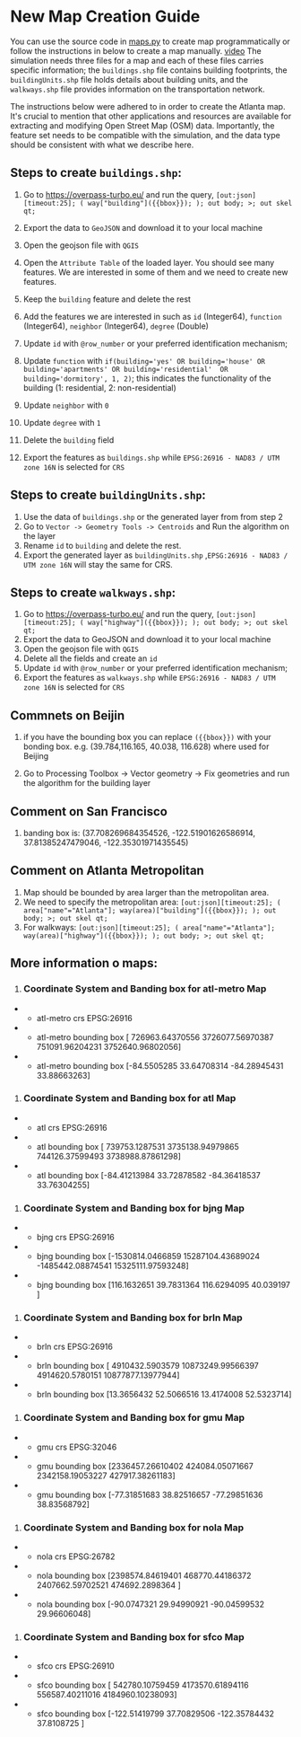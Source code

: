# New Map Creation Guide
You can use the source code in [maps.py](src/main/python/code/map_generation/maps.py) to create map programmatically or follow the instructions in below to create a map manually. [video](https://youtu.be/YwuOIQZ_jBk)
The simulation needs three files for a map and each of these files carries specific information; the `buildings.shp` file contains building footprints, the `buildingUnits.shp` file holds details about building units, and the `walkways.shp` file provides information on the transportation network.

The instructions below were adhered to in order to create the Atlanta map. It's crucial to mention that other applications and resources are available for extracting and modifying Open Street Map (OSM) data. Importantly, the feature set needs to be compatible with the simulation, and the data type should be consistent with what we describe here.

## Steps to create **`buildings.shp`**:

1. Go to https://overpass-turbo.eu/ and run the query, `[out:json][timeout:25]; ( way["building"]({{bbox}}); ); out body; >; out skel qt;`
1. Export the data to `GeoJSON` and download it to your local machine
1. Open the geojson file with `QGIS`
1. Open the `Attribute Table` of the loaded layer. You should see many features. We are interested in some of them and we need to create new features.
1. Keep the `building` feature and delete the rest
1. Add the features we are interested in such as `id` (Integer64), `function` (Integer64), `neighbor` (Integer64), `degree` (Double)

1. Update `id` with `@row_number` or your preferred identification mechanism;
1. Update `function` with `if(building='yes' OR building='house' OR building='apartments' OR building='residential'  OR building='dormitory', 1, 2)`; this indicates the functionality of the building (1: residential, 2: non-residential)
1. Update `neighbor` with `0`
1. Update `degree` with `1`
1. Delete the `building` field
1. Export the features as `buildings.shp` while `EPSG:26916 - NAD83 / UTM zone 16N` is selected for `CRS`

## Steps to create **`buildingUnits.shp`**:

1. Use the data of `buildings.shp` or the generated layer from from step 2
1. Go to `Vector -> Geometry Tools -> Centroids` and Run the algorithm on the layer
1. Rename `id` to `building` and delete the rest.
1. Export the generated layer as `buildingUnits.shp` ,`EPSG:26916 - NAD83 / UTM zone 16N` will stay the same for CRS.

## Steps to create **`walkways.shp`**:

1. Go to https://overpass-turbo.eu/ and run the query, `[out:json][timeout:25]; ( way["highway"]({{bbox}}); ); out body; >; out skel qt;`
1. Export the data to GeoJSON and download it to your local machine
1. Open the geojson file with `QGIS`
1. Delete all the fields and create an `id`
1. Update `id` with `@row_number` or your preferred identification mechanism;
1. Export the features as `walkways.shp` while `EPSG:26916 - NAD83 / UTM zone 16N` is selected for `CRS`

## Commnets on Beijin

1. if you have the bounding box you can replace `({{bbox}})` with your bonding box. e.g. (39.784,116.165, 40.038, 116.628) where used for Beijing

2. Go to Processing Toolbox -> Vector geometry -> Fix geometries and run the algorithm for the building layer

## Comment on San Francisco

1. banding box is: (37.708269684354526, -122.51901626586914, 37.81385247479046, -122.35301971435545)

## Comment on Atlanta Metropolitan

1. Map should be bounded by area larger than the metropolitan area.
1. We need to specify the metropolitan area: `[out:json][timeout:25]; ( area["name"="Atlanta"]; way(area)["building"]({{bbox}}); ); out body; >; out skel qt;`
1. For walkways: `[out:json][timeout:25]; ( area["name"="Atlanta"]; way(area)["highway"]({{bbox}}); ); out body; >; out skel qt;`


## More information o maps:

1. ### Coordinate System and Banding box for  atl-metro  Map
- - atl-metro crs EPSG:26916
- - atl-metro bounding box [ 726963.64370556 3726077.56970387  751091.96204231 3752640.96802056]
- - atl-metro bounding box [-84.5505285   33.64708314 -84.28945431  33.88663263]

1. ### Coordinate System and Banding box for  atl  Map
- - atl crs EPSG:26916
- - atl bounding box [ 739753.1287531  3735138.94979865  744126.37599493 3738988.87861298]
- - atl bounding box [-84.41213984  33.72878582 -84.36418537  33.76304255]

1. ### Coordinate System and Banding box for  bjng  Map
- - bjng crs EPSG:26916
- - bjng bounding box [-1530814.0466859  15287104.43689024 -1485442.08874541 15325111.97593248]
- - bjng bounding box [116.1632651  39.7831364 116.6294095  40.039197 ]

1. ### Coordinate System and Banding box for  brln  Map
- - brln crs EPSG:26916
- - brln bounding box [ 4910432.5903579  10873249.99566397  4914620.5780151  10877877.13977944]
- - brln bounding box [13.3656432 52.5066516 13.4174008 52.5323714]

1. ### Coordinate System and Banding box for  gmu  Map
- - gmu crs EPSG:32046
- - gmu bounding box [2336457.26610402  424084.05071667 2342158.19053227  427917.38261183]
- - gmu bounding box [-77.31851683  38.82516657 -77.29851636  38.83568792]

1. ### Coordinate System and Banding box for  nola  Map
- - nola crs EPSG:26782
- - nola bounding box [2398574.84619401  468770.44186372 2407662.59702521  474692.2898364 ]
- - nola bounding box [-90.0747321   29.94990921 -90.04599532  29.96606048]

1. ### Coordinate System and Banding box for  sfco  Map
- - sfco crs EPSG:26910
- - sfco bounding box [ 542780.10759459 4173570.61894116  556587.40211016 4184960.10238093]
- - sfco bounding box [-122.51419799   37.70829506 -122.35784432   37.8108725 ]
